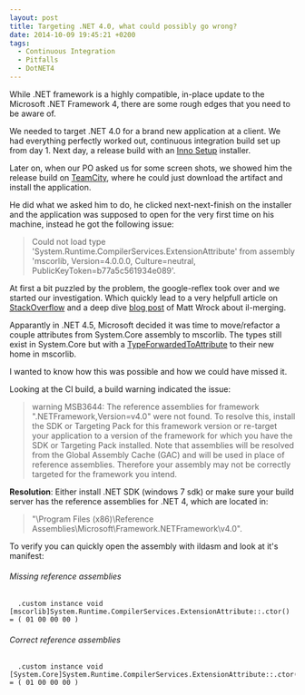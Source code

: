 ```yaml
---
layout: post
title: Targeting .NET 4.0, what could possibly go wrong?
date: 2014-10-09 19:45:21 +0200
tags:
  - Continuous Integration
  - Pitfalls
  - DotNET4
---
```


While .NET framework is a highly compatible, in-place update to the Microsoft .NET Framework 4, there are some rough edges that you need to be aware of.

We needed to target .NET 4.0 for a brand new application at a client. We had everything perfectly worked out, continuous integration build set up from day 1. Next day, a release build with an [Inno Setup](http://www.jrsoftware.org/isinfo.php) installer.

Later on, when our PO asked us for some screen shots, we showed him the release build on [TeamCity](http://www.jetbrains.com/teamcity/), where he could just download the artifact and install the application.

He did what we asked him to do, he clicked next-next-finish on the installer and the application was supposed to open for the very first time on his machine, instead he got the following issue:

> Could not load type 'System.Runtime.CompilerServices.ExtensionAttribute' from assembly 'mscorlib, Version=4.0.0.0, Culture=neutral, PublicKeyToken=b77a5c561934e089'.

At first a bit puzzled by the problem, the google-reflex took over and we started our investigation. Which quickly lead to a very helpfull article on [StackOverflow](http://stackoverflow.com/questions/13748055/could-not-load-type-system-runtime-compilerservices-extensionattribute-from-as) and a deep dive [blog post](http://www.hurryupandwait.io/blog/what-you-should-know-about-running-ilmerge-on-net-4-5-assemblies-targeting-net-4-0) of Matt Wrock about il-merging.

Apparantly in .NET 4.5, Microsoft decided it was time to move/refactor a couple attributes from System.Core assembly to mscorlib. The types still exist in System.Core but with a [TypeForwardedToAttribute](http://msdn.microsoft.com/en-us/library/system.runtime.compilerservices.typeforwardedtoattribute.aspx) to their new home in mscorlib.

I wanted to know how this was possible and how we could have missed it.

Looking at the CI build, a build warning indicated the issue:

> warning MSB3644: The reference assemblies for framework ".NETFramework,Version=v4.0" were not found. To resolve this, install the SDK or Targeting Pack for this framework version or re-target your application to a version of the framework for which you have the SDK or Targeting Pack installed. Note that assemblies will be resolved from the Global Assembly Cache (GAC) and will be used in place of reference assemblies. Therefore your assembly may not be correctly targeted for the framework you intend.

**Resolution**: Either install .NET SDK (windows 7 sdk) or make sure your build server has the reference assemblies for .NET 4, which are located in:

> "\Program Files (x86)\Reference Assemblies\Microsoft\Framework\.NETFramework\v4.0".

To verify you can quickly open the assembly with ildasm and look at it's manifest:

###### Missing reference assemblies

```
  .custom instance void [mscorlib]System.Runtime.CompilerServices.ExtensionAttribute::.ctor() = ( 01 00 00 00 )
```

###### Correct reference assemblies

```
  .custom instance void [System.Core]System.Runtime.CompilerServices.ExtensionAttribute::.ctor() = ( 01 00 00 00 )
```
